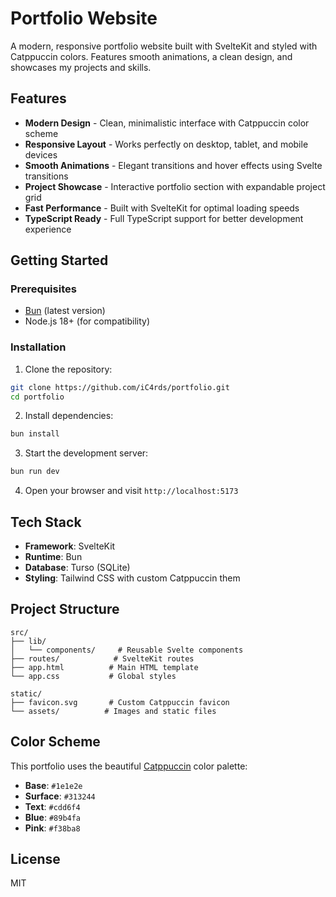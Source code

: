 # Portfolio Website

A modern, responsive portfolio website built with SvelteKit and styled with Catppuccin colors. Features smooth animations, a clean design, and showcases my projects and skills.

## Features

- **Modern Design** - Clean, minimalistic interface with Catppuccin color scheme
- **Responsive Layout** - Works perfectly on desktop, tablet, and mobile devices
- **Smooth Animations** - Elegant transitions and hover effects using Svelte transitions
- **Project Showcase** - Interactive portfolio section with expandable project grid
- **Fast Performance** - Built with SvelteKit for optimal loading speeds
- **TypeScript Ready** - Full TypeScript support for better development experience

## Getting Started

### Prerequisites

- [Bun](https://bun.sh/) (latest version)
- Node.js 18+ (for compatibility)

### Installation

1. Clone the repository:
```bash
git clone https://github.com/iC4rds/portfolio.git
cd portfolio
```

2. Install dependencies:
```bash
bun install
```

3. Start the development server:
```bash
bun run dev
```

4. Open your browser and visit `http://localhost:5173`

## Tech Stack

- **Framework**: SvelteKit
- **Runtime**: Bun
- **Database**: Turso (SQLite)
- **Styling**: Tailwind CSS with custom Catppuccin them

## Project Structure

```
src/
├── lib/
│   └── components/     # Reusable Svelte components
├── routes/            # SvelteKit routes
├── app.html          # Main HTML template
└── app.css           # Global styles

static/
├── favicon.svg       # Custom Catppuccin favicon
└── assets/          # Images and static files
```

## Color Scheme

This portfolio uses the beautiful [Catppuccin](https://catppuccin.com/) color palette:
- **Base**: `#1e1e2e`
- **Surface**: `#313244`  
- **Text**: `#cdd6f4`
- **Blue**: `#89b4fa`
- **Pink**: `#f38ba8`

## License
MIT